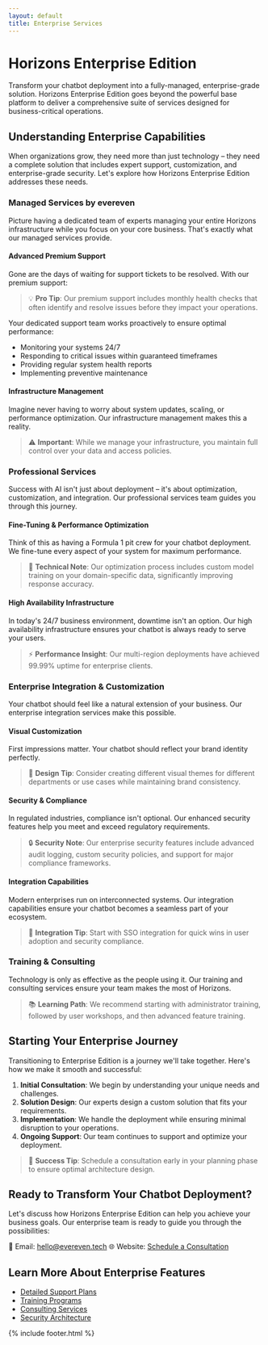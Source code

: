 ```yaml
---
layout: default
title: Enterprise Services
---
```


# Horizons Enterprise Edition

Transform your chatbot deployment into a fully-managed, enterprise-grade solution. Horizons Enterprise Edition goes beyond the powerful base platform to deliver a comprehensive suite of services designed for business-critical operations.

## Understanding Enterprise Capabilities

When organizations grow, they need more than just technology – they need a complete solution that includes expert support, customization, and enterprise-grade security. Let's explore how Horizons Enterprise Edition addresses these needs.

### Managed Services by evereven

Picture having a dedicated team of experts managing your entire Horizons infrastructure while you focus on your core business. That's exactly what our managed services provide.

#### Advanced Premium Support

Gone are the days of waiting for support tickets to be resolved. With our premium support:

> 💡 **Pro Tip**: Our premium support includes monthly health checks that often identify and resolve issues before they impact your operations.

Your dedicated support team works proactively to ensure optimal performance:
- Monitoring your systems 24/7
- Responding to critical issues within guaranteed timeframes
- Providing regular system health reports
- Implementing preventive maintenance

#### Infrastructure Management

Imagine never having to worry about system updates, scaling, or performance optimization. Our infrastructure management makes this a reality.

> ⚠️ **Important**: While we manage your infrastructure, you maintain full control over your data and access policies.

### Professional Services

Success with AI isn't just about deployment – it's about optimization, customization, and integration. Our professional services team guides you through this journey.

#### Fine-Tuning & Performance Optimization

Think of this as having a Formula 1 pit crew for your chatbot deployment. We fine-tune every aspect of your system for maximum performance.

> 🔧 **Technical Note**: Our optimization process includes custom model training on your domain-specific data, significantly improving response accuracy.

#### High Availability Infrastructure

In today's 24/7 business environment, downtime isn't an option. Our high availability infrastructure ensures your chatbot is always ready to serve your users.

> ⚡ **Performance Insight**: Our multi-region deployments have achieved 99.99% uptime for enterprise clients.

### Enterprise Integration & Customization

Your chatbot should feel like a natural extension of your business. Our enterprise integration services make this possible.

#### Visual Customization

First impressions matter. Your chatbot should reflect your brand identity perfectly.

> 🎨 **Design Tip**: Consider creating different visual themes for different departments or use cases while maintaining brand consistency.

#### Security & Compliance

In regulated industries, compliance isn't optional. Our enhanced security features help you meet and exceed regulatory requirements.

> 🔒 **Security Note**: Our enterprise security features include advanced audit logging, custom security policies, and support for major compliance frameworks.

#### Integration Capabilities

Modern enterprises run on interconnected systems. Our integration capabilities ensure your chatbot becomes a seamless part of your ecosystem.

> 🔄 **Integration Tip**: Start with SSO integration for quick wins in user adoption and security compliance.

### Training & Consulting

Technology is only as effective as the people using it. Our training and consulting services ensure your team makes the most of Horizons.

> 📚 **Learning Path**: We recommend starting with administrator training, followed by user workshops, and then advanced feature training.

## Starting Your Enterprise Journey

Transitioning to Enterprise Edition is a journey we'll take together. Here's how we make it smooth and successful:

1. **Initial Consultation**: We begin by understanding your unique needs and challenges.
2. **Solution Design**: Our experts design a custom solution that fits your requirements.
3. **Implementation**: We handle the deployment while ensuring minimal disruption to your operations.
4. **Ongoing Support**: Our team continues to support and optimize your deployment.

> 🌟 **Success Tip**: Schedule a consultation early in your planning phase to ensure optimal architecture design.

## Ready to Transform Your Chatbot Deployment?

Let's discuss how Horizons Enterprise Edition can help you achieve your business goals. Our enterprise team is ready to guide you through the possibilities:

📧 Email: [hello@evereven.tech](mailto:hello@evereven.tech)
🌐 Website: [Schedule a Consultation](https://evereven.tech/en/connect/)

## Learn More About Enterprise Features

- [Detailed Support Plans](support.md)
- [Training Programs](training.md)
- [Consulting Services](consulting.md)
- [Security Architecture](../security/index.md)

{% include footer.html %}
